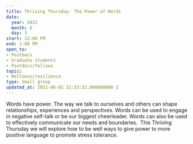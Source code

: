 ```yaml
---
title: Thriving Thursday- The Power of Words
date:
  year: 2021
  month: 6
  day: 3
start: 12:00 PM
end: 1:00 PM
open_to:
- Postbacs
- Graduate students
- Postdocs/fellows
topic:
- Wellness/resilience
type: Small group
updated_at: 2021-06-01 21:53:32.000000000 Z
---
```

Words have power. The way we talk to ourselves and others can shape
relationships, experiences and perspectives. Words can be used to engage
in negative self-talk or be our biggest cheerleader. Words can also be
used to effectively communicate our needs and boundaries.  This Thriving
Thursday we will explore how to be well ways to give power to more
positive language to promote stress tolerance.
